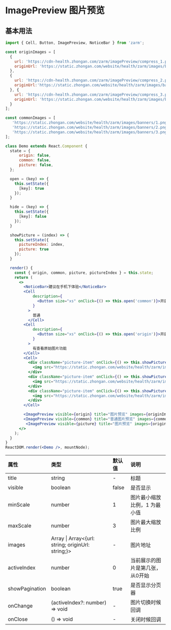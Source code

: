 # ImagePreview 图片预览



## 基本用法
```jsx
import { Cell, Button, ImagePreview, NoticeBar } from 'zarm';

const originImages = [
  {
    url: 'https://cdn-health.zhongan.com/zarm/imagePreview/compress_1.png',
    originUrl: 'https://static.zhongan.com/website/health/zarm/images/banners/1.png'
  },
  {
    url: 'https://cdn-health.zhongan.com/zarm/imagePreview/compress_2.png',
    originUrl:'https://static.zhongan.com/website/health/zarm/images/banners/2.png',
  }, {
    url: 'https://cdn-health.zhongan.com/zarm/imagePreview/compress_3.png',
    originUrl: 'https://static.zhongan.com/website/health/zarm/images/banners/3.png',
  }
];

const commonImages = [
   'https://static.zhongan.com/website/health/zarm/images/banners/1.png',
   'https://static.zhongan.com/website/health/zarm/images/banners/2.png',
   'https://static.zhongan.com/website/health/zarm/images/banners/3.png',
];

class Demo extends React.Component {
  state = {
      origin: false,
      common: false,
      picture: false,
  };

  open = (key) => {
    this.setState({
      [key]: true
    });
  }

  hide = (key) => {
    this.setState({
      [key]: false
    });
  }

  showPicture = (index) => {
    this.setState({
      pictureIndex: index,
      picture: true
    });
  }

  render() {
    const { origin, common, picture, pictureIndex } = this.state;
    return (
      <>
        <NoticeBar>建议在手机下体验</NoticeBar>
        <Cell
            description={
              <Button size="xs" onClick={() => this.open('common')}>开启</Button>
            }
          >
            普通
          </Cell>
        <Cell
            description={
              <Button size="xs" onClick={() => this.open('origin')}>开启</Button>
            }
          >
            有查看原始图片功能
        </Cell>
        <Cell>
          <div className="picture-item" onClick={() => this.showPicture(0)}>
            <img src="https://static.zhongan.com/website/health/zarm/images/banners/1.png" />
          </div>
          <div className="picture-item" onClick={() => this.showPicture(1)}>
            <img src="https://static.zhongan.com/website/health/zarm/images/banners/2.png" />
          </div>
          <div className="picture-item" onClick={() => this.showPicture(2)}>
            <img src="https://static.zhongan.com/website/health/zarm/images/banners/3.png" />
          </div>
        </Cell>

        <ImagePreview visible={origin} title="图片预览" images={originImages} onClose={() => this.hide('origin')} /> 
        <ImagePreview visible={common} title="普通图片预览" images={commonImages} onClose={() => this.hide('common')} maxScale={10}/>
         <ImagePreview visible={picture} title="图片预览" images={originImages} onClose={() => this.hide('picture')} activeIndex={pictureIndex} /> 
      </>
    );  
  }
} 
ReactDOM.render(<Demo />, mountNode);
```

| 属性 | 类型 | 默认值 | 说明 |
| :--- | :--- | :--- | :--- |
| title | string | - | 标题 |
| visible | boolean | false | 是否显示 |
| minScale | number | 1 | 图片最小缩放比例，1 为最小值 |
| maxScale | number | 3 | 图片最大缩放比例 |
| images | Array<string> \| Array<{url: string; originUrl: string;}> | - | 图片地址 |
| activeIndex | number | 0 | 当前展示的图片是第几张，从0开始 |
| showPagination | boolean | true | 是否显示分页器 |
| onChange | (activeIndex?: number) => void | - | 图片切换时候回调 |
| onClose | () => void | - | 关闭时候回调 |

